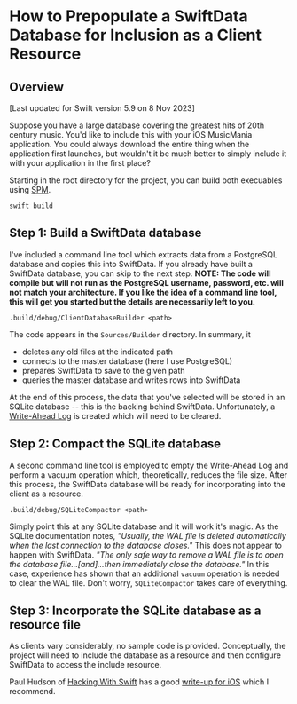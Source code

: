 # How to Prepopulate a SwiftData Database for Inclusion as a Client Resource

## Overview

[Last updated for Swift version 5.9 on 8 Nov 2023]

Suppose you have a large database covering the greatest hits of 20th century music.  You'd like to include this with your iOS MusicMania application.  You could always download the entire thing when the application first launches, but wouldn't it be much better to simply include it with your application in the first place?

Starting in the root directory for the project, you can build both execuables using [SPM](https://www.swift.org/package-manager/).

`swift build`

## Step 1: Build a SwiftData database

I've included a command line tool which extracts data from a PostgreSQL database and copies this into SwiftData.  If you already have built a SwiftData database, you can skip to the next step.  **NOTE: The code will compile but will not run as the PostgreSQL username, password, etc. will not match your architecture.  If you like the idea of a command line tool, this will get you started but the details are necessarily left to you.**

`.build/debug/ClientDatabaseBuilder <path>`

The code appears in the `Sources/Builder` directory.  In summary, it

* deletes any old files at the indicated path
* connects to the master database (here I use PostgreSQL)
* prepares SwiftData to save to the given path
* queries the master database and writes rows into SwiftData

At the end of this process, the data that you've selected will be stored in an SQLite database -- this is the backing behind SwiftData.  Unfortunately, a [Write-Ahead Log](https://www.sqlite.org/wal.html) is created which will need to be cleared.

## Step 2: Compact the SQLite database

A second command line tool is employed to empty the Write-Ahead Log and perform a vacuum operation which, theoretically, reduces the file size.  After this process, the SwiftData database will be ready for incorporating into the client as a resource.

`.build/debug/SQLiteCompactor <path>`

Simply point this at any SQLite database and it will work it's magic.  As the SQLite documentation notes, *"Usually, the WAL file is deleted automatically when the last connection to the database closes."*  This does not appear to happen with SwiftData. *"The only safe way to remove a WAL file is to open the database file...[and]...then immediately close the database."*  In this case, experience has shown that an additional `vacuum` operation is needed to clear the WAL file.  Don't worry, `SQLiteCompactor` takes care of everything.

## Step 3: Incorporate the SQLite database as a resource file

As clients vary considerably, no sample code is provided.  Conceptually, the project will need to include the database as a resource and then configure SwiftData to access the include resource.

Paul Hudson of [Hacking With Swift](https://www.hackingwithswift.com) has a good [write-up for iOS](https://www.hackingwithswift.com/quick-start/swiftdata/how-to-pre-populate-an-app-with-an-existing-swiftdata-database) which I recommend. 